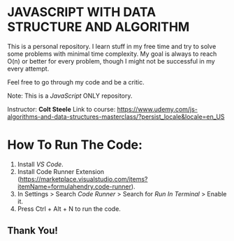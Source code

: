 JAVASCRIPT WITH DATA STRUCTURE AND ALGORITHM
=============================================

This is a personal repository.
I learn stuff in my free time and try to solve some problems with minimal time complexity.
My goal is always to reach O(n) or better for every problem, though I might not be successful in my every attempt.

Feel free to go through my code and be a critic.

Note: This is a *JavaScript* ONLY repository.


Instructor: **Colt Steele**
 Link to course: https://www.udemy.com/js-algorithms-and-data-structures-masterclass/?persist_locale&locale=en_US


How To Run The Code:
====================
1. Install *VS Code*.
2. Install Code Runner Extension (https://marketplace.visualstudio.com/items?itemName=formulahendry.code-runner).
3. In Settings > Search *Code Runner* > Search for *Run In Terminal* > Enable it.
4. Press Ctrl + Alt + N to run the code.


Thank You!
-----------
